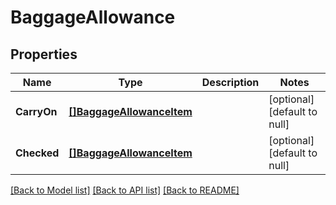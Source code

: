 # BaggageAllowance

## Properties
Name | Type | Description | Notes
------------ | ------------- | ------------- | -------------
**CarryOn** | [**[]BaggageAllowanceItem**](BaggageAllowanceItem.md) |  | [optional] [default to null]
**Checked** | [**[]BaggageAllowanceItem**](BaggageAllowanceItem.md) |  | [optional] [default to null]

[[Back to Model list]](../README.md#documentation-for-models) [[Back to API list]](../README.md#documentation-for-api-endpoints) [[Back to README]](../README.md)


